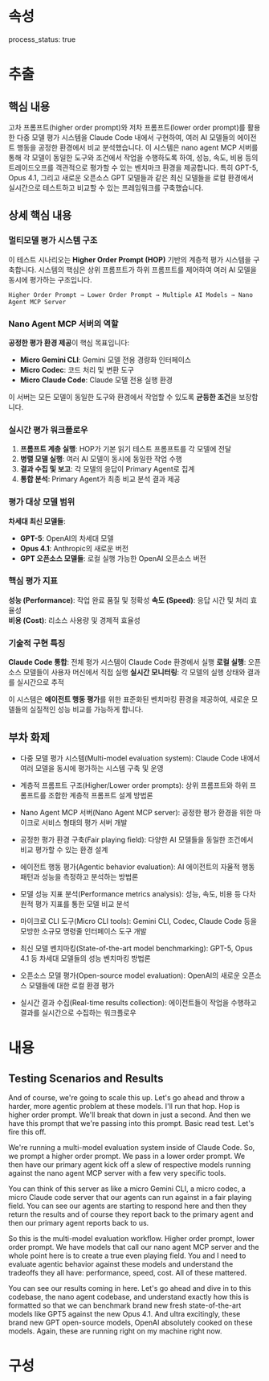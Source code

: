 # 속성
process_status: true

# 추출

## 핵심 내용
고차 프롬프트(higher order prompt)와 저차 프롬프트(lower order prompt)를 활용한 다중 모델 평가 시스템을 Claude Code 내에서 구현하여, 여러 AI 모델들의 에이전트 행동을 공정한 환경에서 비교 분석했습니다. 이 시스템은 nano agent MCP 서버를 통해 각 모델이 동일한 도구와 조건에서 작업을 수행하도록 하여, 성능, 속도, 비용 등의 트레이드오프를 객관적으로 평가할 수 있는 벤치마크 환경을 제공합니다. 특히 GPT-5, Opus 4.1, 그리고 새로운 오픈소스 GPT 모델들과 같은 최신 모델들을 로컬 환경에서 실시간으로 테스트하고 비교할 수 있는 프레임워크를 구축했습니다.

## 상세 핵심 내용
### 멀티모델 평가 시스템 구조

이 테스트 시나리오는 **Higher Order Prompt (HOP)** 기반의 계층적 평가 시스템을 구축합니다. 시스템의 핵심은 상위 프롬프트가 하위 프롬프트를 제어하여 여러 AI 모델을 동시에 평가하는 구조입니다.

```
Higher Order Prompt → Lower Order Prompt → Multiple AI Models → Nano Agent MCP Server
```

### Nano Agent MCP 서버의 역할

**공정한 평가 환경 제공**이 핵심 목표입니다:
- **Micro Gemini CLI**: Gemini 모델 전용 경량화 인터페이스
- **Micro Codec**: 코드 처리 및 변환 도구
- **Micro Claude Code**: Claude 모델 전용 실행 환경

이 서버는 모든 모델이 동일한 도구와 환경에서 작업할 수 있도록 **균등한 조건**을 보장합니다.

### 실시간 평가 워크플로우

1. **프롬프트 계층 실행**: HOP가 기본 읽기 테스트 프롬프트를 각 모델에 전달
2. **병렬 모델 실행**: 여러 AI 모델이 동시에 동일한 작업 수행
3. **결과 수집 및 보고**: 각 모델의 응답이 Primary Agent로 집계
4. **통합 분석**: Primary Agent가 최종 비교 분석 결과 제공

### 평가 대상 모델 범위

**차세대 최신 모델들**:
- **GPT-5**: OpenAI의 차세대 모델
- **Opus 4.1**: Anthropic의 새로운 버전
- **GPT 오픈소스 모델들**: 로컬 실행 가능한 OpenAI 오픈소스 버전

### 핵심 평가 지표

**성능 (Performance)**: 작업 완료 품질 및 정확성
**속도 (Speed)**: 응답 시간 및 처리 효율성  
**비용 (Cost)**: 리소스 사용량 및 경제적 효율성

### 기술적 구현 특징

**Claude Code 통합**: 전체 평가 시스템이 Claude Code 환경에서 실행
**로컬 실행**: 오픈소스 모델들이 사용자 머신에서 직접 실행
**실시간 모니터링**: 각 모델의 실행 상태와 결과를 실시간으로 추적

이 시스템은 **에이전트 행동 평가**를 위한 표준화된 벤치마킹 환경을 제공하여, 새로운 모델들의 실질적인 성능 비교를 가능하게 합니다.

## 부차 화제
- 다중 모델 평가 시스템(Multi-model evaluation system): Claude Code 내에서 여러 모델을 동시에 평가하는 시스템 구축 및 운영

- 계층적 프롬프트 구조(Higher/Lower order prompts): 상위 프롬프트와 하위 프롬프트를 조합한 계층적 프롬프트 설계 방법론

- Nano Agent MCP 서버(Nano Agent MCP server): 공정한 평가 환경을 위한 마이크로 서비스 형태의 평가 서버 개발

- 공정한 평가 환경 구축(Fair playing field): 다양한 AI 모델들을 동일한 조건에서 비교 평가할 수 있는 환경 설계

- 에이전트 행동 평가(Agentic behavior evaluation): AI 에이전트의 자율적 행동 패턴과 성능을 측정하고 분석하는 방법론

- 모델 성능 지표 분석(Performance metrics analysis): 성능, 속도, 비용 등 다차원적 평가 지표를 통한 모델 비교 분석

- 마이크로 CLI 도구(Micro CLI tools): Gemini CLI, Codec, Claude Code 등을 모방한 소규모 명령줄 인터페이스 도구 개발

- 최신 모델 벤치마킹(State-of-the-art model benchmarking): GPT-5, Opus 4.1 등 차세대 모델들의 성능 벤치마킹 방법론

- 오픈소스 모델 평가(Open-source model evaluation): OpenAI의 새로운 오픈소스 모델들에 대한 로컬 환경 평가

- 실시간 결과 수집(Real-time results collection): 에이전트들이 작업을 수행하고 결과를 실시간으로 수집하는 워크플로우

# 내용
## Testing Scenarios and Results

And of course, we're going to scale this up. Let's go ahead and throw a harder, more agentic problem at these models. I'll run that hop. Hop is higher order prompt. We'll break that down in just a second. And then we have this prompt that we're passing into this prompt. Basic read test. Let's fire this off.

We're running a multi-model evaluation system inside of Claude Code. So, we prompt a higher order prompt. We pass in a lower order prompt. We then have our primary agent kick off a slew of respective models running against the nano agent MCP server with a few very specific tools.

You can think of this server as like a micro Gemini CLI, a micro codec, a micro Claude code server that our agents can run against in a fair playing field. You can see our agents are starting to respond here and then they return the results and of course they report back to the primary agent and then our primary agent reports back to us.

So this is the multi-model evaluation workflow. Higher order prompt, lower order prompt. We have models that call our nano agent MCP server and the whole point here is to create a true even playing field. You and I need to evaluate agentic behavior against these models and understand the tradeoffs they all have: performance, speed, cost. All of these mattered.

You can see our results coming in here. Let's go ahead and dive in to this codebase, the nano agent codebase, and understand exactly how this is formatted so that we can benchmark brand new fresh state-of-the-art models like GPT5 against the new Opus 4.1. And ultra excitingly, these brand new GPT open-source models, OpenAI absolutely cooked on these models. Again, these are running right on my machine right now.

# 구성
